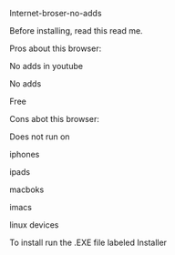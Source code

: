 Internet-broser-no-adds

Before installing, read this read me.


Pros about this browser:

No adds in youtube

No adds 

Free

Cons abot this browser:

Does not run on 

iphones 

ipads 

macboks 

imacs 

linux devices

To install run the .EXE file labeled Installer
